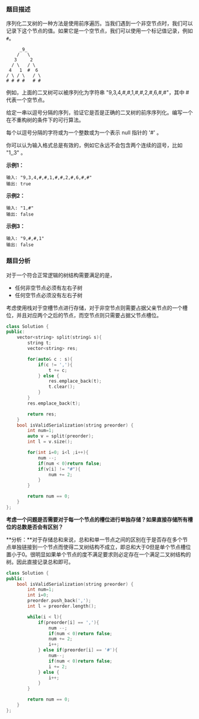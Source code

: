 ### 题目描述

序列化二叉树的一种方法是使用前序遍历。当我们遇到一个非空节点时，我们可以记录下这个节点的值。如果它是一个空节点，我们可以使用一个标记值记录，例如 `#`。

~~~
 	 _9_
    /   \
   3     2
  / \   / \
 4   1  #  6
/ \ / \   / \
# # # #   # #
~~~

例如，上面的二叉树可以被序列化为字符串 "9,3,4,#,#,1,#,#,2,#,6,#,#"，其中 # 代表一个空节点。

给定一串以逗号分隔的序列，验证它是否是正确的二叉树的前序序列化。编写一个在不重构树的条件下的可行算法。

每个以逗号分隔的字符或为一个整数或为一个表示 null 指针的 '#' 。

你可以认为输入格式总是有效的，例如它永远不会包含两个连续的逗号，比如 "1,,3" 。

**示例1：**

~~~
输入: "9,3,4,#,#,1,#,#,2,#,6,#,#"
输出: true
~~~

**示例2：**

~~~
输入: "1,#"
输出: false
~~~

**示例3：**

~~~
输入: "9,#,#,1"
输出: false
~~~

### 题目分析

对于一个符合正常逻辑的树结构需要满足的是，

* 任何非空节点必须有左右子树
* 任何空节点必须没有左右子树

考虑使用栈对于空槽节点进行存储，对于非空节点则需要占据父亲节点的一个槽位，并且对应两个之后的节点，而空节点则只需要占据父节点槽位。

~~~c++
class Solution {
public:
    vector<string> split(string& s){
        string t;
        vector<string> res;

        for(auto& c : s){
            if(c != ','){
                t += c;
            } else {
                res.emplace_back(t);
                t.clear();
            }
        }
        res.emplace_back(t);

        return res;
    }
    bool isValidSerialization(string preorder) {
        int num=1;
        auto v = split(preorder);
        int l = v.size();

        for(int i=0; i<l ;i++){
            num --;
            if(num < 0)return false;
            if(v[i] != "#"){
                num += 2;
            }
        }

        return num == 0;
    }
};
~~~

**考虑一个问题是否需要对于每一个节点的槽位进行单独存储？如果直接存储所有槽位的总数是否会有区别？**

**分析：**对于存储总和来说，总和和单一节点之间的区别在于是否存在多个节点单独链接到一个节点而使得二叉树结构不成立，即总和大于0但是单个节点槽位置小于0。很明显如果单个节点的度不满足要求则必定存在一个满足二叉树结构的树。因此直接记录总和即可。

~~~c++
class Solution {
public:
    bool isValidSerialization(string preorder) {
        int num=1;
        int i=0;
        preorder.push_back(',');
        int l = preorder.length();

        while(i < l){
            if(preorder[i] == ','){
                num --;
                if(num < 0)return false;
                num += 2;
                i++;
            } else if(preorder[i] == '#'){
                num--;
                if(num < 0)return false;
                i += 2;
            } else {
                i++;
            }
        }

        return num == 0;
    }
};
~~~

